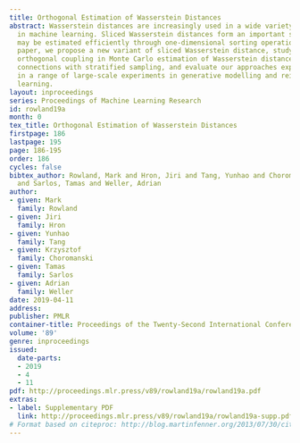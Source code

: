 ```yaml
---
title: Orthogonal Estimation of Wasserstein Distances
abstract: Wasserstein distances are increasingly used in a wide variety of applications
  in machine learning. Sliced Wasserstein distances form an important subclass which
  may be estimated efficiently through one-dimensional sorting operations. In this
  paper, we propose a new variant of sliced Wasserstein distance, study the use of
  orthogonal coupling in Monte Carlo estimation of Wasserstein distances and draw
  connections with stratified sampling, and evaluate our approaches experimentally
  in a range of large-scale experiments in generative modelling and reinforcement
  learning.
layout: inproceedings
series: Proceedings of Machine Learning Research
id: rowland19a
month: 0
tex_title: Orthogonal Estimation of Wasserstein Distances
firstpage: 186
lastpage: 195
page: 186-195
order: 186
cycles: false
bibtex_author: Rowland, Mark and Hron, Jiri and Tang, Yunhao and Choromanski, Krzysztof
  and Sarlos, Tamas and Weller, Adrian
author:
- given: Mark
  family: Rowland
- given: Jiri
  family: Hron
- given: Yunhao
  family: Tang
- given: Krzysztof
  family: Choromanski
- given: Tamas
  family: Sarlos
- given: Adrian
  family: Weller
date: 2019-04-11
address: 
publisher: PMLR
container-title: Proceedings of the Twenty-Second International Conference on Artificial Intelligence and Statistics
volume: '89'
genre: inproceedings
issued:
  date-parts:
  - 2019
  - 4
  - 11
pdf: http://proceedings.mlr.press/v89/rowland19a/rowland19a.pdf
extras:
- label: Supplementary PDF
  link: http://proceedings.mlr.press/v89/rowland19a/rowland19a-supp.pdf
# Format based on citeproc: http://blog.martinfenner.org/2013/07/30/citeproc-yaml-for-bibliographies/
---
```

